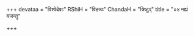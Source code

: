 +++
devataa = "विश्वेदेवाः"
RShiH = "विहव्यः"
ChandaH = "त्रिष्टुप्"
title = "०४ मह्यं यजन्तु"

+++
